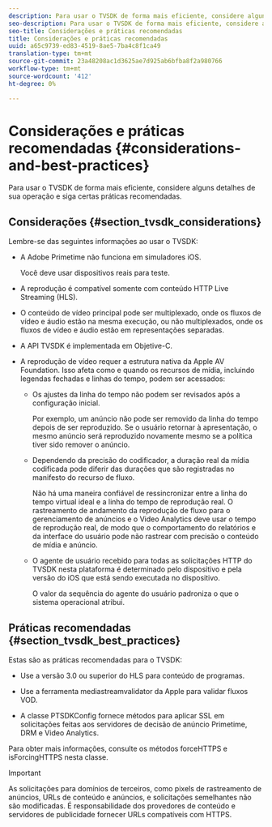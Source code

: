 ```yaml
---
description: Para usar o TVSDK de forma mais eficiente, considere alguns detalhes de sua operação e siga certas práticas recomendadas.
seo-description: Para usar o TVSDK de forma mais eficiente, considere alguns detalhes de sua operação e siga certas práticas recomendadas.
seo-title: Considerações e práticas recomendadas
title: Considerações e práticas recomendadas
uuid: a65c9739-ed83-4519-8ae5-7ba4c8f1ca49
translation-type: tm+mt
source-git-commit: 23a48208ac1d3625ae7d925ab6bfba8f2a980766
workflow-type: tm+mt
source-wordcount: '412'
ht-degree: 0%

---
```



# Considerações e práticas recomendadas {#considerations-and-best-practices}

Para usar o TVSDK de forma mais eficiente, considere alguns detalhes de sua operação e siga certas práticas recomendadas.

## Considerações {#section_tvsdk_considerations}

Lembre-se das seguintes informações ao usar o TVSDK:

* A Adobe Primetime não funciona em simuladores iOS.

   Você deve usar dispositivos reais para teste.

* A reprodução é compatível somente com conteúdo HTTP Live Streaming (HLS).

* O conteúdo de vídeo principal pode ser multiplexado, onde os fluxos de vídeo e áudio estão na mesma execução, ou não multiplexados, onde os fluxos de vídeo e áudio estão em representações separadas.

* A API TVSDK é implementada em Objetive-C.

* A reprodução de vídeo requer a estrutura nativa da Apple AV Foundation. Isso afeta como e quando os recursos de mídia, incluindo legendas fechadas e linhas do tempo, podem ser acessados:

   * Os ajustes da linha do tempo não podem ser revisados após a configuração inicial.

      Por exemplo, um anúncio não pode ser removido da linha do tempo depois de ser reproduzido. Se o usuário retornar à apresentação, o mesmo anúncio será reproduzido novamente mesmo se a política tiver sido remover o anúncio.

   * Dependendo da precisão do codificador, a duração real da mídia codificada pode diferir das durações que são registradas no manifesto do recurso de fluxo.

      Não há uma maneira confiável de ressincronizar entre a linha do tempo virtual ideal e a linha do tempo de reprodução real. O rastreamento de andamento da reprodução de fluxo para o gerenciamento de anúncios e o Video Analytics deve usar o tempo de reprodução real, de modo que o comportamento do relatórios e da interface do usuário pode não rastrear com precisão o conteúdo de mídia e anúncio.

   * O agente de usuário recebido para todas as solicitações HTTP do TVSDK nesta plataforma é determinado pelo dispositivo e pela versão do iOS que está sendo executada no dispositivo.

      O valor da sequência do agente do usuário padroniza o que o sistema operacional atribui.

## Práticas recomendadas {#section_tvsdk_best_practices}

Estas são as práticas recomendadas para o TVSDK:

* Use a versão 3.0 ou superior do HLS para conteúdo de programas.

* Use a ferramenta mediastreamvalidator da Apple para validar fluxos VOD.

* A classe PTSDKConfig fornece métodos para aplicar SSL em solicitações feitas aos servidores de decisão de anúncio Primetime, DRM e Video Analytics.

Para obter mais informações, consulte os métodos forceHTTPS e isForcingHTTPS nesta classe.

>[!IMPORTANT]
>
>As solicitações para domínios de terceiros, como pixels de rastreamento de anúncios, URLs de conteúdo e anúncios, e solicitações semelhantes não são modificadas. É responsabilidade dos provedores de conteúdo e servidores de publicidade fornecer URLs compatíveis com HTTPS.

